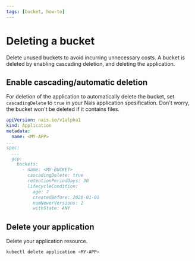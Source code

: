 ```yaml
---
tags: [bucket, how-to]
---
```

# Deleting a bucket

Delete unused buckets to avoid incurring unnecessary costs. A bucket is deleted by enabling cascading deletion, and deleting the application.

## Enable cascading/automatic deletion

For deletion of the application to automatically delete the bucket, set `cascadingDelete` to `true` in your Nais application spesification. Don't worry, the bucket won't be deleted if it contains files.

```yaml hl_lines="11"
apiVersion: nais.io/v1alpha1
kind: Application
metadata:
  name: <MY-APP>
...
spec:
  ...
  gcp:
    buckets:
      - name: <MY-BUCKET>
        cascadingDelete: true
        retentionPeriodDays: 30
        lifecycleCondition:
          age: 7
          createdBefore: 2020-01-01
          numNewerVersions: 2
          withState: ANY
```
## Delete your application

Delete your application resource.

```bash
kubectl delete application <MY-APP>
```
